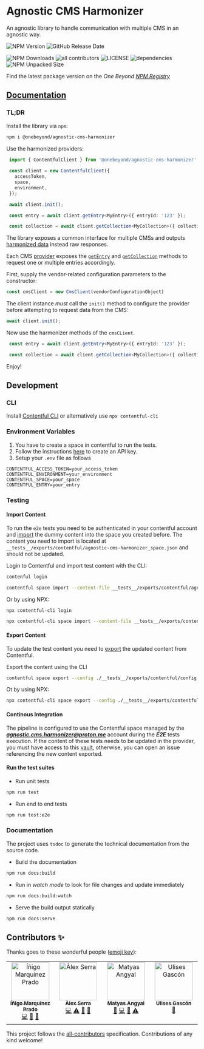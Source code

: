 # Agnostic CMS Harmonizer

An agnostic library to handle communication with multiple CMS in an agnostic way.

![NPM Version](https://img.shields.io/npm/v/%40onebeyond%2Fagnostic-cms-harmonizer)
![GitHub Release Date](https://img.shields.io/github/release-date/onebeyond/agnostic-cms-harmonizer)

![NPM Downloads](https://img.shields.io/npm/dt/%40onebeyond%2Fagnostic-cms-harmonizer)
![all contributors](https://img.shields.io/github/all-contributors/onebeyond/agnostic-cms-harmonizer?color=ee8449&style=flat-square)
![LICENSE](https://img.shields.io/npm/l/%40onebeyond%2Fagnostic-cms-harmonizer)
![dependencies](https://img.shields.io/librariesio/github/onebeyond/agnostic-cms-harmonizer)
![NPM Unpacked Size](https://img.shields.io/npm/unpacked-size/%40onebeyond%2Fagnostic-cms-harmonizer)

Find the latest package version on the <em>One Beyond <a target="_blank" href="https://www.npmjs.com/package/@onebeyond/agnostic-cms-harmonizer">NPM Registry</a></em>

## [Documentation](https://onebeyond.github.io/agnostic-cms-harmonizer)

### TL;DR

Install the library via `npm`:

```sh
npm i @onebeyond/agnostic-cms-harmonizer
```

Use the harmonized providers:

```ts
 import { ContentfulClient } from '@onebeyond/agnostic-cms-harmonizer';
 
 const client = new ContentfulClient({
   accessToken,
   space,
   environment,
 });

 await client.init();

 const entry = await client.getEntry<MyEntry>({ entryId: '123' });

 const collection = await client.getCollection<MyCollection>({ collectionId: '123' });
```

The library exposes a common interface for multiple CMSs and outputs [harmonized data](https://onebeyond.github.io/agnostic-cms-harmonizer/types/_types_output.HarmonizedOutput.html) instead raw responses.

Each CMS [provider](https://onebeyond.github.io/agnostic-cms-harmonizer/classes/index_abstract.AbstractProvider.html) exposes the [`getEntry`](https://onebeyond.github.io/agnostic-cms-harmonizer/classes/index_abstract.AbstractProvider.html#getEntry) and [`getCollection`](https://onebeyond.github.io/agnostic-cms-harmonizer/classes/index_abstract.AbstractProvider.html#getCollection) methods to request one or multiple entries accordingly.

First, supply the vendor-related configuration parameters to the constructor:

```ts
const cmsClient = new CmsClient(vendorConfigurationObject)
```

The client instance _must_ call the `init()` method to configure the provider before attempting to request data from the CMS:

```ts
await client.init();
```

Now use the harmonizer methods of the `cmsCLient`.

```ts
 const entry = await client.getEntry<MyEntry>({ entryId: '123' });

 const collection = await client.getCollection<MyCollection>({ collectionId: '123' });
```

Enjoy!

## Development

### CLI
Install [Contentful CLI](https://www.contentful.com/developers/docs/tutorials/cli/import-and-export/#requirements) or alternatively use `npx contentful-cli`

### Environment Variables

 1. You have to create a space in contentful to run the tests.
 2. Follow the instructions [here](https://www.contentful.com/developers/docs/references/authentication/#the-content-delivery-and-preview-api) to create an API key.
 3. Setup your `.env` file as follows

 ```
 CONTENTFUL_ACCESS_TOKEN=your_access_token
 CONTENTFUL_ENVIRONMENT=your_environment
 CONTENTFUL_SPACE=your_space
 CONTENTFUL_ENTRY=your_entry
 ```

### Testing

#### Import Content

To run the `e2e` tests you need to be authenticated in your contentful account and [import](https://www.contentful.com/developers/docs/tutorials/cli/import-and-export/#importing-content) the dummy content into the space you created before. The content you need to import is located at `__tests__/exports/contentful/agnostic-cms-harmonizer_space.json` and should not be updated.

Login to Contentful and import test content with the CLI:

```bash
contenful login

contentful space import --content-file __tests__/exports/contentful/agnostic-cms-harmonizer_space.json --space-id <your-contentful-space-id> --environment-id <your-contentful-environment-id>
```

Or by using NPX:

```bash
npx contentful-cli login

npx contentful-cli space import --content-file __tests__/exports/contentful/agnostic-cms-harmonizer_space.json --space-id <your-contentful-space-id> --environment-id <your-contentful-environment-id>
```

#### Export Content

To update the test content you need to [export](https://www.contentful.com/developers/docs/tutorials/cli/import-and-export/#exporting-content) the updated content from Contentful. 

Export the content using the CLI
```bash
contentful space export --config ./__tests__/exports/contentful/config.json --space-id <your-contentful-space-id> --environment-id <your-contentful-environment-id>
```

Ot by using NPX:

```bash
npx contentful-cli space export --config ./__tests__/exports/contentful/config.json --space-id <your-contentful-space-id> --environment-id <your-contentful-environment-id>
```

#### Continous Integration
The pipeline is configured to use the Contentful space managed by the _**agnostic.cms.harmonizer@proton.me**_ account during the _**E2E**_ tests execution. If the content of these tests needs to be updated in the provider, you must have access to this [vault](https://beyondsecure.onebeyond.cloud/vaults/OB-BpuUbMukgIKDSxGqmypk/secrets), otherwise, you can open an issue referencing the new content exported.

#### Run the test suites

- Run unit tests

```sh
npm run test
```

- Run end to end tests

```sh
npm run test:e2e
```

### Documentation

The project uses `tsdoc` to generate the technical documentation from the source code.

- Build the documentation
```sh
npm run docs:build
```

- Run in _watch mode_ to look for file changes and update immediately
```sh
npm run docs:build:watch
```

- Serve the build output statically
```sh
npm run docs:serve
```

## Contributors ✨

Thanks goes to these wonderful people ([emoji key](https://allcontributors.org/docs/en/emoji-key)):

<!-- ALL-CONTRIBUTORS-LIST:START - Do not remove or modify this section -->
<!-- prettier-ignore-start -->
<!-- markdownlint-disable -->
<table>
  <tbody>
    <tr>
      <td align="center" valign="top" width="14.28%"><a href="https://github.com/inigomarquinez"><img src="https://avatars.githubusercontent.com/u/25435858?v=4?s=100" width="100px;" alt="Íñigo Marquínez Prado"/><br /><sub><b>Íñigo Marquínez Prado</b></sub></a><br /><a href="https://github.com/onebeyond/agnostic-cms-harmonizer/commits?author=inigomarquinez" title="Code">💻</a> <a href="https://github.com/onebeyond/agnostic-cms-harmonizer/commits?author=inigomarquinez" title="Documentation">📖</a> <a href="https://github.com/onebeyond/agnostic-cms-harmonizer/pulls?q=is%3Apr+reviewed-by%3Ainigomarquinez" title="Reviewed Pull Requests">👀</a></td>
      <td align="center" valign="top" width="14.28%"><a href="https://github.com/Bounteous17"><img src="https://avatars.githubusercontent.com/u/16175933?v=4?s=100" width="100px;" alt="Àlex Serra"/><br /><sub><b>Àlex Serra</b></sub></a><br /><a href="https://github.com/onebeyond/agnostic-cms-harmonizer/commits?author=Bounteous17" title="Code">💻</a> <a href="https://github.com/onebeyond/agnostic-cms-harmonizer/commits?author=Bounteous17" title="Tests">⚠️</a> <a href="https://github.com/onebeyond/agnostic-cms-harmonizer/commits?author=Bounteous17" title="Documentation">📖</a> <a href="https://github.com/onebeyond/agnostic-cms-harmonizer/pulls?q=is%3Apr+reviewed-by%3ABounteous17" title="Reviewed Pull Requests">👀</a></td>
      <td align="center" valign="top" width="14.28%"><a href="https://www.one-beyond.com"><img src="https://avatars.githubusercontent.com/u/88377077?v=4?s=100" width="100px;" alt="Matyas Angyal"/><br /><sub><b>Matyas Angyal</b></sub></a><br /><a href="https://github.com/onebeyond/agnostic-cms-harmonizer/pulls?q=is%3Apr+reviewed-by%3Amatyasjay" title="Reviewed Pull Requests">👀</a> <a href="https://github.com/onebeyond/agnostic-cms-harmonizer/commits?author=matyasjay" title="Code">💻</a> <a href="https://github.com/onebeyond/agnostic-cms-harmonizer/commits?author=matyasjay" title="Documentation">📖</a> <a href="https://github.com/onebeyond/agnostic-cms-harmonizer/commits?author=matyasjay" title="Tests">⚠️</a></td>
      <td align="center" valign="top" width="14.28%"><a href="https://ulisesgascon.com/"><img src="https://avatars.githubusercontent.com/u/5110813?v=4?s=100" width="100px;" alt="Ulises Gascón"/><br /><sub><b>Ulises Gascón</b></sub></a><br /><a href="https://github.com/onebeyond/agnostic-cms-harmonizer/pulls?q=is%3Apr+reviewed-by%3AUlisesGascon" title="Reviewed Pull Requests">👀</a></td>
    </tr>
  </tbody>
</table>

<!-- markdownlint-restore -->
<!-- prettier-ignore-end -->

<!-- ALL-CONTRIBUTORS-LIST:END -->

This project follows the [all-contributors](https://github.com/all-contributors/all-contributors) specification. Contributions of any kind welcome!
